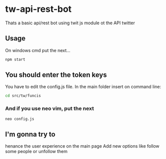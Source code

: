 # tw-api-rest-bot
Thats a basic api/rest bot using twit js module ot the API twitter
## Usage
On windows cmd put the next...

```bash
npm start
```
## You should enter the token keys 
You have to edit the config.js file. In the main folder insert on command line:
```bash
cd src/tw/funcis
```
### And if you use neo vim, put the next
```bash
neo config.js
```
## I'm gonna try to 
henance the user experience on the main page
Add new options like follow some people or unfollow them
